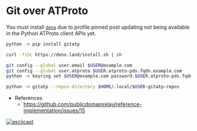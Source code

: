 # Git over ATProto

You must install [`deno`](https://docs.deno.com/runtime/getting_started/installation/) due to profile pinned post updating not being available in the Python ATProto client APIs yet.

```bash
python -m pip install gitatp

curl -fsSL https://deno.land/install.sh | sh

git config --global user.email $USER@example.com
git config --global user.atproto $USER.atproto-pds.fqdn.example.com
python -m keyring set $USER@example.com password.$USER.atproto-pds.fqdn.example.com

python -m gitatp --repos-directory $HOME/.local/$USER-gitatp-repos
```

- References
  - https://github.com/publicdomainrelay/reference-implementation/issues/15

[![asciicast](https://asciinema.org/a/692702.svg)](https://asciinema.org/a/692702)
